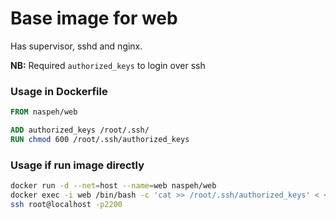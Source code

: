 # Base image for web

Has supervisor, sshd and nginx.

**NB:** Required `authorized_keys` to login over ssh

### Usage in Dockerfile
```dockerfile
FROM naspeh/web

ADD authorized_keys /root/.ssh/
RUN chmod 600 /root/.ssh/authorized_keys
```

### Usage if run image directly
```bash
docker run -d --net=host --name=web naspeh/web
docker exec -i web /bin/bash -c 'cat >> /root/.ssh/authorized_keys' < ~/.ssh/id_rsa.pub
ssh root@localhost -p2200
```
